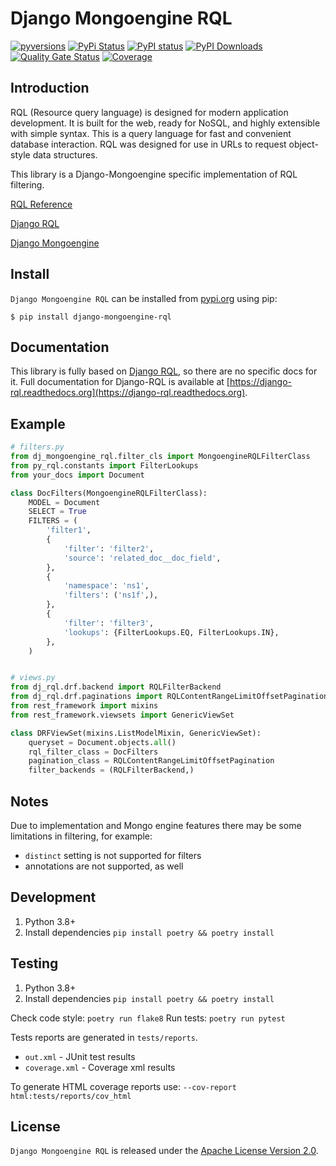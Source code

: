 # Django Mongoengine RQL

[![pyversions](https://img.shields.io/pypi/pyversions/django-mongoengine-rql.svg)](https://pypi.org/project/django-mongoengine-rql/)
[![PyPi Status](https://img.shields.io/pypi/v/django-mongoengine-rql.svg)](https://pypi.org/project/django-mongoengine-rql/)
[![PyPI status](https://img.shields.io/pypi/status/django-mongoengine-rql.svg)](https://pypi.org/project/django-mongoengine-rql/)
[![PyPI Downloads](https://img.shields.io/pypi/dm/django-mongoengine-rql)](https://pypi.org/project/django-mongoengine-rql/)
[![Quality Gate Status](https://sonarcloud.io/api/project_badges/measure?project=django-mongoengine-rql&metric=alert_status)](https://sonarcloud.io/summary/new_code?id=django-mongoengine-rql)
[![Coverage](https://sonarcloud.io/api/project_badges/measure?project=django-mongoengine-rql&metric=coverage)](https://sonarcloud.io/summary/new_code?id=django-mongoengine-rql)


## Introduction

RQL (Resource query language) is designed for modern application development. It is built for the web, ready for NoSQL, and highly extensible with simple syntax.
This is a query language for fast and convenient database interaction. RQL was designed for use in URLs to request object-style data structures.

This library is a Django-Mongoengine specific implementation of RQL filtering.

[RQL Reference](https://connect.cloudblue.com/community/api/rql/)

[Django RQL](https://github.com/cloudblue/django-rql)

[Django Mongoengine](https://github.com/MongoEngine/django-mongoengine)

## Install

`Django Mongoengine RQL` can be installed from [pypi.org](https://pypi.org/project/django-mongoengine-rql/) using pip:

```
$ pip install django-mongoengine-rql
```

## Documentation

This library is fully based on [Django RQL](https://github.com/cloudblue/django-rql), so there are no specific docs for it.
Full documentation for Django-RQL is available at [https://django-rql.readthedocs.org](https://django-rql.readthedocs.org).

## Example

```python
# filters.py
from dj_mongoengine_rql.filter_cls import MongoengineRQLFilterClass
from py_rql.constants import FilterLookups
from your_docs import Document

class DocFilters(MongoengineRQLFilterClass):
    MODEL = Document
    SELECT = True
    FILTERS = (
        'filter1',
        {
            'filter': 'filter2',
            'source': 'related_doc__doc_field',
        },
        {
            'namespace': 'ns1',
            'filters': ('ns1f',),
        },
        {
            'filter': 'filter3',
            'lookups': {FilterLookups.EQ, FilterLookups.IN},
        },
    )


# views.py
from dj_rql.drf.backend import RQLFilterBackend
from dj_rql.drf.paginations import RQLContentRangeLimitOffsetPagination
from rest_framework import mixins
from rest_framework.viewsets import GenericViewSet

class DRFViewSet(mixins.ListModelMixin, GenericViewSet):
    queryset = Document.objects.all()
    rql_filter_class = DocFilters
    pagination_class = RQLContentRangeLimitOffsetPagination
    filter_backends = (RQLFilterBackend,)

```

## Notes

Due to implementation and Mongo engine features there may be some limitations in filtering, for example:
* `distinct` setting is not supported for filters
* annotations are not supported, as well


## Development

1. Python 3.8+
0. Install dependencies `pip install poetry && poetry install`

## Testing

1. Python 3.8+
0. Install dependencies `pip install poetry && poetry install`

Check code style: `poetry run flake8`
Run tests: `poetry run pytest`

Tests reports are generated in `tests/reports`.
* `out.xml` - JUnit test results
* `coverage.xml` - Coverage xml results

To generate HTML coverage reports use:
`--cov-report html:tests/reports/cov_html`

## License

`Django Mongoengine RQL` is released under the [Apache License Version 2.0](https://www.apache.org/licenses/LICENSE-2.0).

